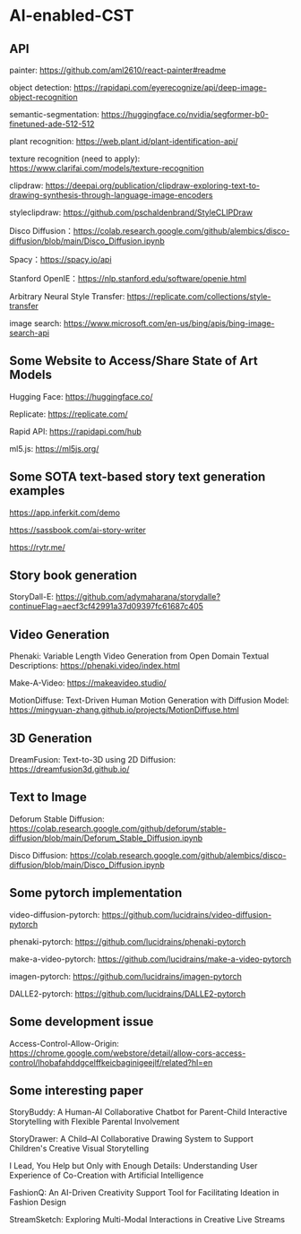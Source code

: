 # AI-enabled-CST

## API

painter: https://github.com/aml2610/react-painter#readme

object detection: https://rapidapi.com/eyerecognize/api/deep-image-object-recognition

semantic-segmentation: https://huggingface.co/nvidia/segformer-b0-finetuned-ade-512-512

plant recognition: https://web.plant.id/plant-identification-api/

texture recognition (need to apply): https://www.clarifai.com/models/texture-recognition

clipdraw: https://deepai.org/publication/clipdraw-exploring-text-to-drawing-synthesis-through-language-image-encoders

styleclipdraw: https://github.com/pschaldenbrand/StyleCLIPDraw

Disco Diffusion：https://colab.research.google.com/github/alembics/disco-diffusion/blob/main/Disco_Diffusion.ipynb

Spacy：https://spacy.io/api

Stanford OpenIE：https://nlp.stanford.edu/software/openie.html

Arbitrary Neural Style Transfer: https://replicate.com/collections/style-transfer

image search: https://www.microsoft.com/en-us/bing/apis/bing-image-search-api

## Some Website to Access/Share State of Art Models

Hugging Face: https://huggingface.co/

Replicate: https://replicate.com/

Rapid API: https://rapidapi.com/hub

ml5.js: https://ml5js.org/

## Some SOTA text-based story text generation examples

https://app.inferkit.com/demo

https://sassbook.com/ai-story-writer

https://rytr.me/ 

## Story book generation

StoryDall-E: https://github.com/adymaharana/storydalle?continueFlag=aecf3cf42991a37d09397fc61687c405

## Video Generation

Phenaki: Variable Length Video Generation from Open Domain Textual Descriptions: https://phenaki.video/index.html

Make-A-Video: https://makeavideo.studio/

MotionDiffuse: Text-Driven Human Motion Generation with Diffusion Model: https://mingyuan-zhang.github.io/projects/MotionDiffuse.html

## 3D Generation

DreamFusion: Text-to-3D using 2D Diffusion: https://dreamfusion3d.github.io/

## Text to Image

Deforum Stable Diffusion: https://colab.research.google.com/github/deforum/stable-diffusion/blob/main/Deforum_Stable_Diffusion.ipynb

Disco Diffusion: https://colab.research.google.com/github/alembics/disco-diffusion/blob/main/Disco_Diffusion.ipynb

## Some pytorch implementation

video-diffusion-pytorch: https://github.com/lucidrains/video-diffusion-pytorch

phenaki-pytorch: https://github.com/lucidrains/phenaki-pytorch

make-a-video-pytorch: https://github.com/lucidrains/make-a-video-pytorch

imagen-pytorch: https://github.com/lucidrains/imagen-pytorch

DALLE2-pytorch: https://github.com/lucidrains/DALLE2-pytorch

## Some development issue

Access-Control-Allow-Origin: https://chrome.google.com/webstore/detail/allow-cors-access-control/lhobafahddgcelffkeicbaginigeejlf/related?hl=en

## Some interesting paper

StoryBuddy: A Human-AI Collaborative Chatbot for Parent-Child Interactive Storytelling with Flexible Parental Involvement

StoryDrawer: A Child–AI Collaborative Drawing System to Support Children's Creative Visual Storytelling

I Lead, You Help but Only with Enough Details: Understanding User Experience of Co-Creation with Artificial Intelligence

FashionQ: An AI-Driven Creativity Support Tool for Facilitating Ideation in Fashion Design

StreamSketch: Exploring Multi-Modal Interactions in Creative Live Streams

